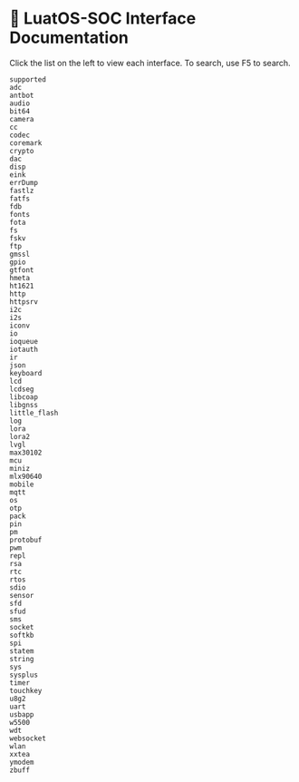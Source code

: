 # 🍴 LuatOS-SOC Interface Documentation


Click the list on the left to view each interface. To search, use F5 to search.

```{toctree}
supported
adc
antbot
audio
bit64
camera
cc
codec
coremark
crypto
dac
disp
eink
errDump
fastlz
fatfs
fdb
fonts
fota
fs
fskv
ftp
gmssl
gpio
gtfont
hmeta
ht1621
http
httpsrv
i2c
i2s
iconv
io
ioqueue
iotauth
ir
json
keyboard
lcd
lcdseg
libcoap
libgnss
little_flash
log
lora
lora2
lvgl
max30102
mcu
miniz
mlx90640
mobile
mqtt
os
otp
pack
pin
pm
protobuf
pwm
repl
rsa
rtc
rtos
sdio
sensor
sfd
sfud
sms
socket
softkb
spi
statem
string
sys
sysplus
timer
touchkey
u8g2
uart
usbapp
w5500
wdt
websocket
wlan
xxtea
ymodem
zbuff
```
